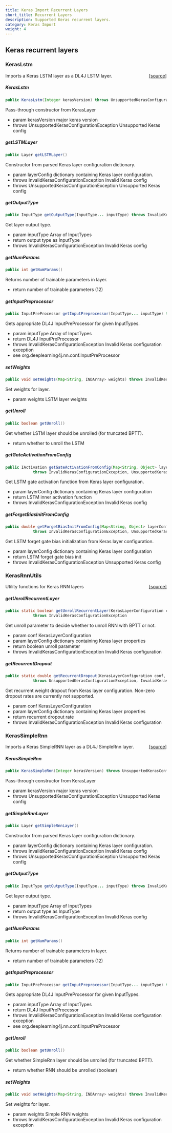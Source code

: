 ```yaml
---
title: Keras Import Recurrent Layers
short_title: Recurrent Layers
description: Supported Keras recurrent layers.
category: Keras Import
weight: 4
---
```


## Keras recurrent layers

### KerasLstm
<span style="float:right;"> [[source]](https://github.com/deeplearning4j/deeplearning4j/tree/master/deeplearning4j/deeplearning4j-modelimport/src/main/java/org/deeplearning4j/nn/modelimport/keras/layers/recurrent/KerasLstm.java) </span>

Imports a Keras LSTM layer as a DL4J LSTM layer.


##### KerasLstm 
```java
public KerasLstm(Integer kerasVersion) throws UnsupportedKerasConfigurationException 
```


Pass-through constructor from KerasLayer

- param kerasVersion major keras version
- throws UnsupportedKerasConfigurationException Unsupported Keras config


##### getLSTMLayer 
```java
public Layer getLSTMLayer() 
```


Constructor from parsed Keras layer configuration dictionary.

- param layerConfig dictionary containing Keras layer configuration.
- throws InvalidKerasConfigurationException     Invalid Keras config
- throws UnsupportedKerasConfigurationException Unsupported Keras config

##### getOutputType 
```java
public InputType getOutputType(InputType... inputType) throws InvalidKerasConfigurationException 
```


Get layer output type.

- param inputType Array of InputTypes
- return output type as InputType
- throws InvalidKerasConfigurationException Invalid Keras config

##### getNumParams 
```java
public int getNumParams() 
```


Returns number of trainable parameters in layer.

- return number of trainable parameters (12)

##### getInputPreprocessor 
```java
public InputPreProcessor getInputPreprocessor(InputType... inputType) throws InvalidKerasConfigurationException 
```


Gets appropriate DL4J InputPreProcessor for given InputTypes.

- param inputType Array of InputTypes
- return DL4J InputPreProcessor
- throws InvalidKerasConfigurationException Invalid Keras configuration exception
- see org.deeplearning4j.nn.conf.InputPreProcessor

##### setWeights 
```java
public void setWeights(Map<String, INDArray> weights) throws InvalidKerasConfigurationException 
```


Set weights for layer.

- param weights LSTM layer weights

##### getUnroll 
```java
public boolean getUnroll() 
```


Get whether LSTM layer should be unrolled (for truncated BPTT).

- return whether to unroll the LSTM

##### getGateActivationFromConfig 
```java
public IActivation getGateActivationFromConfig(Map<String, Object> layerConfig)
            throws InvalidKerasConfigurationException, UnsupportedKerasConfigurationException 
```


Get LSTM gate activation function from Keras layer configuration.

- param layerConfig dictionary containing Keras layer configuration
- return LSTM inner activation function
- throws InvalidKerasConfigurationException Invalid Keras config

##### getForgetBiasInitFromConfig 
```java
public double getForgetBiasInitFromConfig(Map<String, Object> layerConfig, boolean train)
            throws InvalidKerasConfigurationException, UnsupportedKerasConfigurationException 
```


Get LSTM forget gate bias initialization from Keras layer configuration.

- param layerConfig dictionary containing Keras layer configuration
- return LSTM forget gate bias init
- throws InvalidKerasConfigurationException Unsupported Keras config




### KerasRnnUtils
<span style="float:right;"> [[source]](https://github.com/deeplearning4j/deeplearning4j/tree/master/deeplearning4j/deeplearning4j-modelimport/src/main/java/org/deeplearning4j/nn/modelimport/keras/layers/recurrent/KerasRnnUtils.java) </span>

Utility functions for Keras RNN layers


##### getUnrollRecurrentLayer 
```java
public static boolean getUnrollRecurrentLayer(KerasLayerConfiguration conf, Map<String, Object> layerConfig)
            throws InvalidKerasConfigurationException 
```


Get unroll parameter to decide whether to unroll RNN with BPTT or not.

- param conf        KerasLayerConfiguration
- param layerConfig dictionary containing Keras layer properties
- return boolean unroll parameter
- throws InvalidKerasConfigurationException Invalid Keras configuration

##### getRecurrentDropout 
```java
public static double getRecurrentDropout(KerasLayerConfiguration conf, Map<String, Object> layerConfig)
            throws UnsupportedKerasConfigurationException, InvalidKerasConfigurationException 
```


Get recurrent weight dropout from Keras layer configuration.
Non-zero dropout rates are currently not supported.

- param conf        KerasLayerConfiguration
- param layerConfig dictionary containing Keras layer properties
- return recurrent dropout rate
- throws InvalidKerasConfigurationException Invalid Keras configuration




### KerasSimpleRnn
<span style="float:right;"> [[source]](https://github.com/deeplearning4j/deeplearning4j/tree/master/deeplearning4j/deeplearning4j-modelimport/src/main/java/org/deeplearning4j/nn/modelimport/keras/layers/recurrent/KerasSimpleRnn.java) </span>

Imports a Keras SimpleRNN layer as a DL4J SimpleRnn layer.


##### KerasSimpleRnn 
```java
public KerasSimpleRnn(Integer kerasVersion) throws UnsupportedKerasConfigurationException 
```


Pass-through constructor from KerasLayer

- param kerasVersion major keras version
- throws UnsupportedKerasConfigurationException Unsupported Keras config


##### getSimpleRnnLayer 
```java
public Layer getSimpleRnnLayer() 
```


Constructor from parsed Keras layer configuration dictionary.

- param layerConfig dictionary containing Keras layer configuration.
- throws InvalidKerasConfigurationException     Invalid Keras config
- throws UnsupportedKerasConfigurationException Unsupported Keras config

##### getOutputType 
```java
public InputType getOutputType(InputType... inputType) throws InvalidKerasConfigurationException 
```


Get layer output type.

- param inputType Array of InputTypes
- return output type as InputType
- throws InvalidKerasConfigurationException Invalid Keras config

##### getNumParams 
```java
public int getNumParams() 
```


Returns number of trainable parameters in layer.

- return number of trainable parameters (12)

##### getInputPreprocessor 
```java
public InputPreProcessor getInputPreprocessor(InputType... inputType) throws InvalidKerasConfigurationException 
```


Gets appropriate DL4J InputPreProcessor for given InputTypes.

- param inputType Array of InputTypes
- return DL4J InputPreProcessor
- throws InvalidKerasConfigurationException Invalid Keras configuration exception
- see org.deeplearning4j.nn.conf.InputPreProcessor

##### getUnroll 
```java
public boolean getUnroll() 
```


Get whether SimpleRnn layer should be unrolled (for truncated BPTT).

- return whether RNN should be unrolled (boolean)

##### setWeights 
```java
public void setWeights(Map<String, INDArray> weights) throws InvalidKerasConfigurationException 
```


Set weights for layer.

- param weights Simple RNN weights
- throws InvalidKerasConfigurationException Invalid Keras configuration exception

